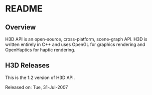 README
==================

## Overview ##

H3D API is an open-source, cross-platform, scene-graph API.
H3D is written entirely in C++ and uses OpenGL for graphics rendering and OpenHaptics for haptic rendering.



## H3D Releases ##

This is the 1.2 version of H3D API.

Released on: Tue, 31-Jul-2007

